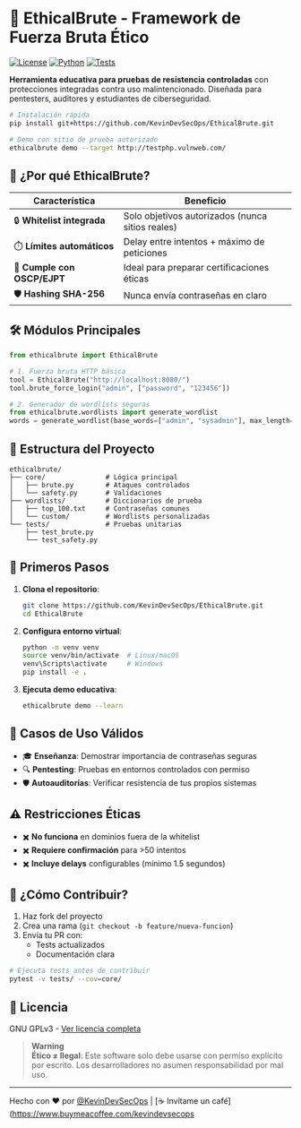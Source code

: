 # 🔐 EthicalBrute - Framework de Fuerza Bruta Ético

[![License](https://img.shields.io/badge/License-GPLv3-blue)](https://www.gnu.org/licenses/gpl-3.0)
[![Python](https://img.shields.io/badge/Python-3.10%2B-yellowgreen)](https://www.python.org/)
[![Tests](https://github.com/KevinDevSecOps/EthicalBrute/actions/workflows/tests.yml/badge.svg)](https://github.com/KevinDevSecOps/EthicalBrute/actions)

**Herramienta educativa para pruebas de resistencia controladas** con protecciones integradas contra uso malintencionado. Diseñada para pentesters, auditores y estudiantes de ciberseguridad.

```bash
# Instalación rápida
pip install git+https://github.com/KevinDevSecOps/EthicalBrute.git

# Demo con sitio de prueba autorizado
ethicalbrute demo --target http://testphp.vulnweb.com/
```

## 🌟 ¿Por qué EthicalBrute?
| Característica               | Beneficio                                                                 |
|------------------------------|---------------------------------------------------------------------------|
| 🔒 **Whitelist integrada**    | Solo objetivos autorizados (nunca sitios reales)                          |
| ⏱️ **Límites automáticos**   | Delay entre intentos + máximo de peticiones                               |
| 📜 **Cumple con OSCP/EJPT**  | Ideal para preparar certificaciones éticas                                |
| 🛡️ **Hashing SHA-256**       | Nunca envía contraseñas en claro                                         |

## 🛠️ Módulos Principales
```python
from ethicalbrute import EthicalBrute

# 1. Fuerza bruta HTTP básica
tool = EthicalBrute("http://localhost:8080/")
tool.brute_force_login("admin", ["password", "123456"])

# 2. Generador de wordlists seguras
from ethicalbrute.wordlists import generate_wordlist
words = generate_wordlist(base_words=["admin", "sysadmin"], max_length=8)
```

## 📂 Estructura del Proyecto
```
ethicalbrute/
├── core/               # Lógica principal
│   ├── brute.py        # Ataques controlados
│   └── safety.py       # Validaciones
├── wordlists/          # Diccionarios de prueba
│   ├── top_100.txt     # Contraseñas comunes
│   └── custom/         # Wordlists personalizadas
└── tests/              # Pruebas unitarias
    ├── test_brute.py
    └── test_safety.py
```

## 🚀 Primeros Pasos
1. **Clona el repositorio**:
   ```bash
   git clone https://github.com/KevinDevSecOps/EthicalBrute.git
   cd EthicalBrute
   ```

2. **Configura entorno virtual**:
   ```bash
   python -m venv venv
   source venv/bin/activate  # Linux/macOS
   venv\Scripts\activate     # Windows
   pip install -e .
   ```

3. **Ejecuta demo educativa**:
   ```bash
   ethicalbrute demo --learn
   ```

## 📌 Casos de Uso Válidos
- 🎓 **Enseñanza**: Demostrar importancia de contraseñas seguras
- 🔍 **Pentesting**: Pruebas en entornos controlados con permiso
- 🛡️ **Autoauditorías**: Verificar resistencia de tus propios sistemas

## ⚠️ Restricciones Éticas
- ✖️ **No funciona** en dominios fuera de la whitelist
- ✖️ **Requiere confirmación** para >50 intentos
- ✖️ **Incluye delays** configurables (mínimo 1.5 segundos)

## 🤝 ¿Cómo Contribuir?
1. Haz fork del proyecto
2. Crea una rama (`git checkout -b feature/nueva-funcion`)
3. Envía tu PR con:
   - Tests actualizados
   - Documentación clara

```bash
# Ejecuta tests antes de contribuir
pytest -v tests/ --cov=core/
```

## 📜 Licencia
GNU GPLv3 - [Ver licencia completa](LICENSE)

> **Warning**  
> **Ético ≠ Ilegal**: Este software solo debe usarse con permiso explícito por escrito. Los desarrolladores no asumen responsabilidad por mal uso.

---

Hecho con ❤️ por [@KevinDevSecOps](https://github.com/KevinDevSecOps) | [☕ Invítame un café](https://www.buymeacoffee.com/kevindevsecops

